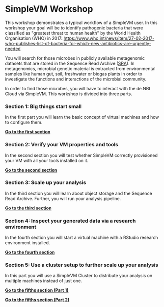 # SimpleVM Workshop

This workshop demonstrates a typical workflow of a SimpleVM user.
In this workshop your goal will be to identify pathogenic bacteria
that were classified as "greatest threat to human health" by the 
World Health Organisation (WHO) in 2017: https://www.who.int/news/item/27-02-2017-who-publishes-list-of-bacteria-for-which-new-antibiotics-are-urgently-needed

You will search for those microbes
in publicly available metagenomic datasets that are stored in the 
Sequence Read Archive ([SRA](https://www.ncbi.nlm.nih.gov/sra)). 
In metagenomics, microbial genetic material 
is extracted from environmental samples like human gut, soil, 
freshwater or biogas plants in order to investigate the functions and
interactions of the microbial community.

In order to find those microbes, you will have to interact with 
the de.NBI Cloud via SimpleVM. This workshop is divided into three
parts.

### Section 1: Big things start small  

In the first part you will learn the basic concept of virtual machines
and how to configure them.

**[Go to the first section](part1.md)**

### Section 2: Verify your VM properties and tools

In the second section you will test whether SimpleVM correctly
provisioned your VM with all your tools installed on it.

**[Go to the second section](part2.md)**

### Section 3: Scale up your analysis 

In the third section you will learn about object storage and the 
Sequence Read Archive. Further, you will run your analysis pipeline.

**[Go to the third section](part3.md)**

### Section 4: Inspect your generated data via a research environment

In the fourth section you will start a virtual machine with a RStudio research
environment installed.

**[Go to the fourth section](part4.md)**

### Section 5: Use a cluster setup to further scale up your analysis

In this part you will use a SimpleVM Cluster to distribute your analysis 
on multiple machines instead of just one.

**[Go to the fifths section (Part 1)](part51.md)**

**[Go to the fifths section (Part 2)](part52.md)**